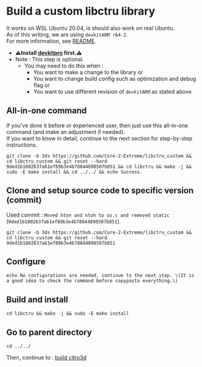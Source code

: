 # Build a custom libctru library

It works on WSL Ubuntu 20.04, is should also work on real Ubuntu. \
As of this writing, we are using `devkitARM r64-2`. \
For more information, see [README](../README.md#build).

* **⚠️Install [devkitpro](00_devkitpro_install.md) first.⚠️**
* Note : This step is optional.
	* You may need to do this when :
		* You want to make a change to the library or
		* You want to change build config such as optimization and debug flag or
		* You want to use different revision of `devkitARM` as stated above

## All-in-one command
If you've done it before or experienced user, then just use this all-in-one command (and make an adjustment if needed). \
If you want to know in detail, continue to the next section for step-by-step instructions.
```
git clone -b 3ds https://github.com/Core-2-Extreme/libctru_custom && cd libctru_custom && git reset --hard 9ded1b1802637a61ef89b3e4b78844898507b051 && cd libctru && make -j && sudo -E make install && cd ../../ && echo Success.
```

## Clone and setup source code to specific version (commit)
Used commit : `Moved hton and ntoh to os.c and removed static` (`9ded1b1802637a61ef89b3e4b78844898507b051`).
```
git clone -b 3ds https://github.com/Core-2-Extreme/libctru_custom && cd libctru_custom && git reset --hard 9ded1b1802637a61ef89b3e4b78844898507b051
```

## Configure
```
echo No configurations are needed, continue to the next step. \(It is a good idea to check the command before copypasta everything.\)
```

## Build and install
```
cd libctru && make -j && sudo -E make install
```

## Go to parent directory
```
cd ../../
```

Then, continue to : [build citro3d](02_citro3d_build.md)

